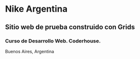 # Nike Argentina

## Sitio web de prueba construido con Grids

### Curso de Desarrollo Web. Coderhouse.

Buenos Aires, Argentina